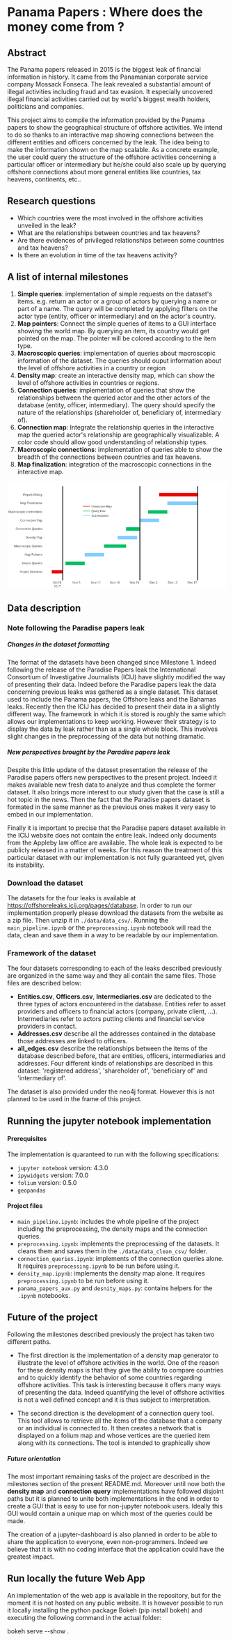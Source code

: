 # Panama Papers : Where does the money come from ?

## Abstract

The Panama papers released in 2015 is the biggest leak of financial information in history. It came from the Panamanian corporate service company Mossack Fonseca. The leak revealed a substantial amount of illegal activities including fraud and tax evasion. It especially uncovered illegal financial activities carried out by world's biggest wealth holders, politicians and companies.

This project aims to compile the information provided by the Panama papers to show the geographical structure of offshore activities. We intend to do so thanks to an interactive map showing connections between the different entities and officers concerned by the leak. The idea being to make the information shown on the map scalable. As a concrete example, the user could query the structure of the offshore activities concerning a particular officer or intermediary but he/she could also scale up by querying offshore connections about more general entities like countries, tax heavens, continents, etc..


## Research questions

- Which countries were the most involved in the offshore activities unveiled in the leak?
- What are the relationships between countries and tax heavens? 
- Are there evidences of privileged relationships between some countries and tax heavens?
- Is there an evolution in time of the tax heavens activity?



## A list of internal milestones

1. **Simple queries**: implementation of simple requests on the dataset's items. e.g. return an actor or a group of actors by querying a name or part of a name. The query will be completed by applying filters on the actor type (entity, officer or intermediary) and on the actor's country.
2. **Map pointers**: Connect the simple queries of items to a GUI interface showing the world map. By querying an item, its country would get pointed on the map. The pointer will be colored according to the item type.
3. **Macroscopic queries**: implementation of queries about macroscopic information of the dataset. The queries should ouput information about the level of offshore activities in a country or region
4. **Density map**: create an interactive density map, which can show the level of offshore activities in countries or regions.
5. **Connection queries**: implementation of queries that show the relationships between the queried actor and the other actors of the database (entity, officer, intermediary). The query should specify the nature of the relationships (shareholder of, beneficiary of, intermediary of).
6. **Connection map**: Integrate the relationship queries in the interactive map the queried actor's relationship are geographically visualizable. A color code should allow good understanding of relationship types.
7. **Macroscopic connections**: implementation of queries able to show the breadth of the connections between countries and tax heavens. 
8. **Map finalization**: integration of the macroscopic connections in the interactive map.
 
 
![Alt text](./res/gantt_chart.png?raw=true "Gantt chart")





## Data description

### Note following the Paradise papers leak

##### Changes in the dataset formatting

The format of the datasets have been changed since Milestone 1. Indeed following the release of the Paradise Papers leak the International Consortium of Investigative Journalists (ICIJ) have slightly modified the way of presenting their data. Indeed before the Paradise papers leak the data concerning previous leaks was gathered as a single dataset. This dataset used to include the Panama papers, the Offshore leaks and the Bahamas leaks. Recently then the ICIJ has decided to present their data in a slightly different way. The framework in which it is stored is roughly the same which allows our implementations to keep working. However their strategy is to display the data by leak rather than as a single whole block. This involves slight changes in the preprocessing of the data but nothing dramatic.


##### New perspectives brought by the Paradise papers leak

Despite this little update of the dataset presentation the release of the Paradise papers offers new perspectives to the present project. Indeed it makes available new fresh data to analyze and thus complete the former dataset. It also brings more interest to our study given that the case is still a hot topic in the news. Then the fact that the Paradise papers dataset is formated in the same manner as the previous ones makes it very easy to embed in our implementation.

Finally it is important to precise that the Paradise papers dataset available in the ICIJ website does not contain the entire leak. Indeed only documents from the Appleby law office are available. The whole leak is expected to be publicly released in a matter of weeks. For this reason the treatment of this particular dataset with our implementation is not fully guaranteed yet, given its instability.


### Download the dataset

The datasets for the four leaks is available at https://offshoreleaks.icij.org/pages/database. In order to run our implementation properly please download the datasets from the website as a zip file. Then unzip it in `./data/data_csv/`. Running the `main_pipeline.ipynb` or the `preprocessing.ipynb` notebook will read the data, clean and save them in a way to be readable by our implementation. 


### Framework of the dataset

The four datasets corresponding to each of the leaks described previously are organized in the same way and they all contain the same files. Those files are described below:

- **Entities.csv**, **Officers.csv**, **Intermediaries.csv** are dedicated to the three types of actors encountered in the database. Entities refer to asset providers and officers to financial actors (company, private client, ...). Intermediaries refer to actors putting clients and financial service providers in contact.
- **Addresses.csv** describe all the addresses contained in the database those addresses are linked to officers.
- **all_edges.csv** describe the relationships between the items of the database described before, that are entities, officers, intermediaries and addresses. Four different kinds of relationships are described in this dataset: 'registered address', 'shareholder of', 'beneficiary of' and 'intermediary of'.

The dataset is also provided under the neo4j format. However this is not planned to be used in the frame of this project.






## Running the jupyter notebook implementation

#### Prerequisites

The implementation is quaranteed to run with the following specifications:
- `jupyter notebook` version: 4.3.0
- `ipywidgets` version: 7.0.0
- `folium` version: 0.5.0
- `geopandas`


#### Project files

- `main_pipeline.ipynb`: includes the whole pipeline of the project including the preprocessing, the density maps and the connection queries.
- `preprocessing.ipynb`: implements the preprocessing of the datasets. It cleans them and saves them in the `./data/data_clean_csv/` folder.
- `connection_queries.ipynb`: implements of the connection queries alone. It requires `preprocessing.ipynb` to be run before using it.
- `density_map.ipynb`: implements the density map alone. It requires `preprocessing.ipynb` to be run before using it.
- `panama_papers_aux.py` and `desnity_maps.py`: contains helpers for the `.ipynb` notebooks.




## Future of the project

Following the milestones described previously the project has taken two different paths. 

- The first direction is the implementation of a density map generator to illustrate the level of offshore activities in the world. One of the reason for these density maps is that they give the ability to compare countries and to quickly identify the behavior of some countries regarding offshore activities. This task is interesting because it offers many ways of presenting the data. Indeed quantifying the level of offshore activities is not a well defined concept and it is thus subject to interpretation.


- The second direction is the development of a connection query tool. This tool allows to retrieve all the items of the database that a company or an individual is connected to. It then creates a network that is displayed on a folium map and whose vertices are the queried item along with its connections. The tool is intended to graphically show 


##### Future orientation

The most important remaining tasks of the project are described in the milestones section of the present README.md.
Moreover until now both the **density map** and **connection query** implementations have followed disjoint paths but it is planned to unite both implementations in the end in order to create a GUI that is easy to use for non-jupyter notebook users. Ideally this GUI would contain a unique map on which most of the queries could be made. 

The creation of a jupyter-dashboard is also planned in order to be able to share the application to everyone, even non-programmers. Indeed we believe that it is with no coding interface that the application could have the greatest impact. 


## Run locally the future Web App

An implementation of the web app is available in the repository, but for the moment it is not hosted on any public website.
It is however possible to run it locally installing the python package Bokeh (pip install bokeh) and executing the following command in the actual folder:

bokeh serve --show .



